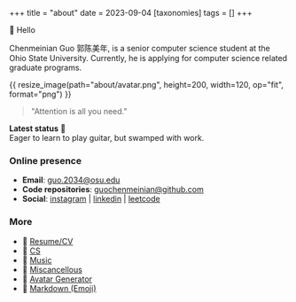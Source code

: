 +++
title = "about"
date = 2023-09-04
[taxonomies]
tags = []
+++


👋 Hello 

Chenmeinian Guo 郭陈美年, is a senior computer science student at the Ohio State University. Currently, he is applying for computer science related graduate programs.

{{ resize_image(path="about/avatar.png", height=200, width=120, op="fit", format="png") }}

> "Attention is all you need."  

**Latest status** 🎸 \
Eager to learn to play guitar, but swamped with work.




### Online presence
- **Email**: guo.2034@osu.edu
- **Code repositories**: [guochenmeinian@github.com](https://github.com/guochenmeinian)
- **Social**: [instagram](https://www.instagram.com/__arist/) | [linkedin](https://www.linkedin.com/in/chenmeinianguo/) | [leetcode](https://leetcode.com/guochenmeinian/)
  

### More
- 🔗 [Resume/CV](/resume)
- 📰 [CS](/blogs/cs-resources/) 
- 🎼 [Music](/blogs/music-resources/)
- 📃 [Miscancellous](/blogs/miscancellous/)
- 🐩 [Avatar Generator](https://txstc55.github.io/simple-avatar/)
- 📝 [Markdown (Emoji)](https://gist.github.com/rxaviers/7360908)

